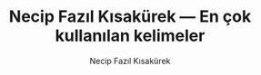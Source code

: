 ---
layout: yazar
title: Necip Fazıl Kısakürek — En çok kullanılan kelimeler
description: Necip Fazıl Kısakürek eserlerinin kelime sıklığı grafiği.
author: Necip Fazıl Kısakürek
author_slug: necip-fazil-kisakurek
avatar: /assets/img/yazarlar/necip-fazil-kisakurek.png
permalink: /yazar/necip-fazil-kisakurek-en-cok-kullanilan-kelimeler/
lang: tr
titles:
- Reşahat
- Reis Bey Ve Parmaksız Salih
- Necip Fazıl-RaporII
- Doğru Yolun Sapık Kolları
- İdeolocya Örgüsü
- Reis Bey
- Bir Adam Yaratmak
- Tarih Boyunca Mazlumlar
- Moskof
- O ve Ben
- Peygamber Halkası
- Çile
- Sultan Vahidüddin
- Aynadaki Yalan
- Batı Tefekkuru ve İslam Tasavvufu
---